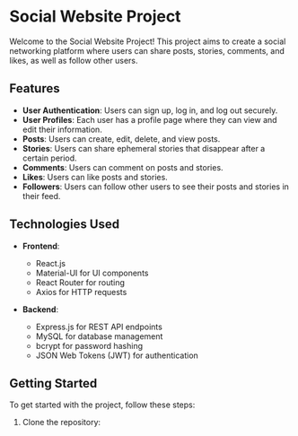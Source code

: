 # Social Website Project

Welcome to the Social Website Project! This project aims to create a social networking platform where users can share posts, stories, comments, and likes, as well as follow other users.

## Features

- **User Authentication**: Users can sign up, log in, and log out securely.
- **User Profiles**: Each user has a profile page where they can view and edit their information.
- **Posts**: Users can create, edit, delete, and view posts.
- **Stories**: Users can share ephemeral stories that disappear after a certain period.
- **Comments**: Users can comment on posts and stories.
- **Likes**: Users can like posts and stories.
- **Followers**: Users can follow other users to see their posts and stories in their feed.

## Technologies Used

- **Frontend**:
  - React.js
  - Material-UI for UI components
  - React Router for routing
  - Axios for HTTP requests

- **Backend**:
  - Express.js for REST API endpoints
  - MySQL for database management
  - bcrypt for password hashing
  - JSON Web Tokens (JWT) for authentication

## Getting Started

To get started with the project, follow these steps:

1. Clone the repository:

